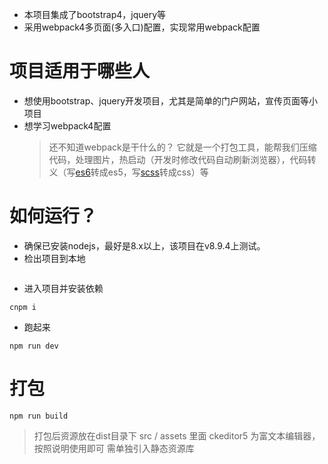 * 本项目集成了bootstrap4，jquery等
* 采用webpack4多页面(多入口)配置，实现常用webpack配置

# 项目适用于哪些人
* 想使用bootstrap、jquery开发项目，尤其是简单的门户网站，宣传页面等小项目
* 想学习webpack4配置
  > 还不知道webpack是干什么的？
它就是一个打包工具，能帮我们压缩代码，处理图片，热启动（开发时修改代码自动刷新浏览器），代码转义（写[es6](http://es6.ruanyifeng.com/)转成es5，写[scss](https://www.sass.hk/)转成css）等

# 如何运行？
* 确保已安装nodejs，最好是8.x以上，该项目在v8.9.4上测试。
* 检出项目到本地
```
```
* 进入项目并安装依赖
```
cnpm i
```
* 跑起来
```
npm run dev
```
# 打包
```
npm run build
```
> 打包后资源放在dist目录下
 src / assets  里面 ckeditor5  为富文本编辑器，按照说明使用即可 需单独引入静态资源库



